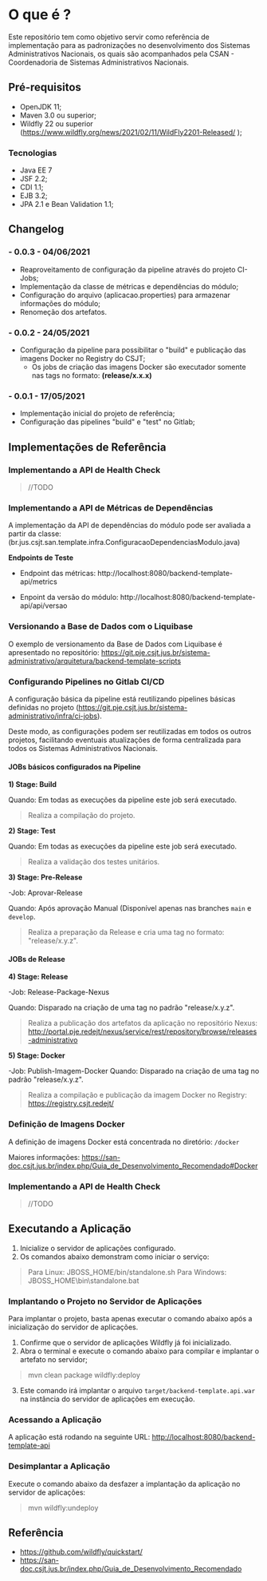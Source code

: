 # O que é ?
Este repositório tem como objetivo servir como referência de implementação para as padronizações no desenvolvimento dos Sistemas Administrativos Nacionais, os quais são acompanhados pela CSAN - Coordenadoria de Sistemas Administrativos Nacionais.

## Pré-requisitos

* OpenJDK 11;
* Maven 3.0 ou superior;
* Wildfly 22 ou superior (https://www.wildfly.org/news/2021/02/11/WildFly2201-Released/ );

### Tecnologias 

* Java EE 7 
* JSF 2.2;
* CDI 1.1;
* EJB 3.2;
* JPA 2.1 e Bean Validation 1.1;

## Changelog

### - 0.0.3 - 04/06/2021
- Reaproveitamento de configuração da pipeline através do projeto CI-Jobs;
- Implementação da classe de métricas e dependências do módulo;
- Configuração do arquivo (aplicacao.properties) para armazenar informações do módulo;
- Renomeção dos artefatos.

### - 0.0.2 - 24/05/2021
- Configuração da pipeline para possibilitar o "build" e publicação das imagens Docker no Registry do CSJT;
	- Os jobs de criação das imagens Docker são executador somente nas tags no formato: **(release/x.x.x)**

### - 0.0.1 - 17/05/2021
 - Implementação inicial do projeto de referência;
 - Configuração das pipelines "build" e "test" no Gitlab;

## Implementações de Referência

### Implementando a API de Health Check
> //TODO

### Implementando a API de Métricas de Dependências

A implementação da API de dependências do módulo pode ser avaliada a partir da classe: (br.jus.csjt.san.template.infra.ConfiguracaoDependenciasModulo.java)

**Endpoints de Teste**

* Endpoint das métricas: http://localhost:8080/backend-template-api/metrics

* Enpoint da versão do módulo: http://localhost:8080/backend-template-api/api/versao

### Versionando a Base de Dados com o Liquibase
O exemplo de versionamento da Base de Dados com Liquibase é apresentado no repositório: https://git.pje.csjt.jus.br/sistema-administrativo/arquitetura/backend-template-scripts

### Configurando Pipelines no Gitlab CI/CD

A configuração básica da pipeline está reutilizando pipelines básicas definidas no projeto (https://git.pje.csjt.jus.br/sistema-administrativo/infra/ci-jobs).

Deste modo, as configurações podem ser reutilizadas em todos os outros projetos, facilitando eventuais atualizações de forma centralizada para todos os Sistemas Administrativos Nacionais.

#### JOBs básicos configurados na Pipeline

**1) Stage: Build**

Quando: Em todas as execuções da pipeline este job será executado.

> Realiza a compilação do projeto.

**2) Stage: Test**

Quando: Em todas as execuções da pipeline este job será executado.

> Realiza a validação dos testes unitários.  

**3) Stage: Pre-Release**

-Job: Aprovar-Release

Quando: Após aprovação Manual (Disponível apenas nas branches `main` e `develop`.

> Realiza a preparação da Release e cria uma tag no formato: "release/x.y.z".
 
#### JOBs de Release

**4) Stage: Release**

-Job: Release-Package-Nexus

Quando: Disparado na criação de uma tag no padrão "release/x.y.z".
> Realiza a publicação dos artefatos da aplicação no repositório Nexus: http://portal.pje.redejt/nexus/service/rest/repository/browse/releases-administrativo

**5) Stage: Docker**

-Job: Publish-Imagem-Docker
Quando: Disparado na criação de uma tag no padrão "release/x.y.z".
> Realiza a compilação e publicação da imagem Docker no Registry: https://registry.csjt.redejt/

### Definição de Imagens Docker
A definição de imagens Docker está concentrada no diretório: `/docker`

Maiores informações: https://san-doc.csjt.jus.br/index.php/Guia_de_Desenvolvimento_Recomendado#Docker

### Implementando a API de Health Check
> //TODO

## Executando a Aplicação

1. Inicialize o servidor de aplicações configurado.
2. Os comandos abaixo demonstram como iniciar o serviço:

> Para Linux: JBOSS_HOME/bin/standalone.sh
> Para Windows: JBOSS_HOME\bin\standalone.bat

### Implantando o Projeto no Servidor de Aplicações

Para implantar o projeto, basta apenas executar o comando abaixo após a inicialização do servidor de aplicações.

1. Confirme que o servidor de aplicações Wildfly já foi inicializado.
2. Abra o terminal e execute o comando abaixo para compilar e implantar o artefato no servidor;

> mvn clean package wildfly:deploy 

3. Este comando irá implantar o arquivo `target/backend-template.api.war` na instância do servidor de aplicações em execução.

### Acessando a Aplicação
  
A aplicação está rodando na seguinte URL:  <http://localhost:8080/backend-template-api>

### Desimplantar a Aplicação

Execute o comando abaixo da desfazer a implantação da aplicação no servidor de aplicações:  
  
> mvn wildfly:undeploy

## Referência
* https://github.com/wildfly/quickstart/
* https://san-doc.csjt.jus.br/index.php/Guia_de_Desenvolvimento_Recomendado
